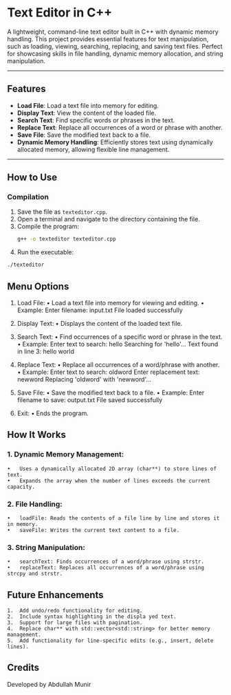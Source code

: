#  **Text Editor in C++**

A lightweight, command-line text editor built in C++ with dynamic memory handling. This project provides essential features for text manipulation, such as loading, viewing, searching, replacing, and saving text files. Perfect for showcasing skills in file handling, dynamic memory allocation, and string manipulation.

---

##  **Features**
- **Load File**: Load a text file into memory for editing.
- **Display Text**: View the content of the loaded file.
- **Search Text**: Find specific words or phrases in the text.
- **Replace Text**: Replace all occurrences of a word or phrase with another.
- **Save File**: Save the modified text back to a file.
- **Dynamic Memory Handling**: Efficiently stores text using dynamically allocated memory, allowing flexible line management.

---

##  **How to Use**
### **Compilation**
1. Save the file as `texteditor.cpp`.
2. Open a terminal and navigate to the directory containing the file.
3. Compile the program:
   ```bash
   g++ -o texteditor texteditor.cpp
   ```
4.	Run the executable:
   ```bash
   ./texteditor
   ```


## **Menu Options**
1. Load File:
	•	Load a text file into memory for viewing and editing.
	•	Example:
      Enter filename: input.txt
      File loaded successfully
  
2.	Display Text:
	•	Displays the content of the loaded text file.
3.	Search Text:
	•	Find occurrences of a specific word or phrase in the text.
	•	Example:
       Enter text to search: hello
       Searching for 'hello'...
       Text found in line 3: hello world
4.	Replace Text:
	•	Replace all occurrences of a word/phrase with another.
	•	Example:
        Enter text to search: oldword
        Enter replacement text: newword
        Replacing 'oldword' with 'newword'...
5.	Save File:
	•	Save the modified text back to a file.
	•	Example:
        Enter filename to save: output.txt
        File saved successfully
6.	Exit:
	•	Ends the program.

## **How It Works**
### 1.	Dynamic Memory Management:
	•	Uses a dynamically allocated 2D array (char**) to store lines of text.
	•	Expands the array when the number of lines exceeds the current capacity.
### 2.	File Handling:
	•	loadFile: Reads the contents of a file line by line and stores it in memory.
	•	saveFile: Writes the current text content to a file.
### 3.	String Manipulation:
	•	searchText: Finds occurrences of a word/phrase using strstr.
	•	replaceText: Replaces all occurrences of a word/phrase using strcpy and strstr.

## **Future Enhancements**
	1.	Add undo/redo functionality for editing.
	2.	Include syntax highlighting in the displa yed text.
	3.	Support for large files with pagination.
	4.	Replace char** with std::vector<std::string> for better memory management.
	5.	Add functionality for line-specific edits (e.g., insert, delete lines).

## **Credits**

Developed by Abdullah Munir 

